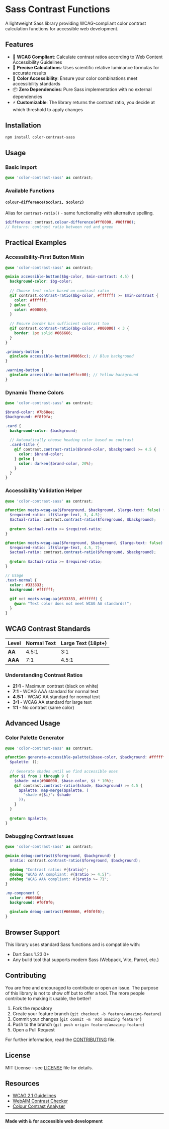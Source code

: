 # Sass Contrast Functions

A lightweight Sass library providing WCAG-compliant color contrast calculation functions for accessible web development.

## Features

- 🎯 **WCAG Compliant**: Calculate contrast ratios according to Web Content Accessibility Guidelines
- 🧮 **Precise Calculations**: Uses scientific relative luminance formulas for accurate results
- 🎨 **Color Accessibility**: Ensure your color combinations meet accessibility standards
- 📦 **Zero Dependencies**: Pure Sass implementation with no external dependencies
- ⚡ **Customizable**: The library returns the contrast ratio, you decide at which threshold to apply changes

## Installation

```bash
npm install color-contrast-sass
```

## Usage

### Basic Import

```scss
@use 'color-contrast-sass' as contrast;
```

### Available Functions


#### `colour-difference($color1, $color2)`

Alias for `contrast-ratio()` - same functionality with alternative spelling.

```scss
$difference: contrast.colour-difference(#ff0000, #00ff00);
// Returns: contrast ratio between red and green 
```

## Practical Examples

### Accessibility-First Button Mixin

```scss
@use 'color-contrast-sass' as contrast;

@mixin accessible-button($bg-color, $min-contrast: 4.5) {
  background-color: $bg-color;
  
  // Choose text color based on contrast ratio
  @if contrast.contrast-ratio($bg-color, #ffffff) >= $min-contrast {
    color: #ffffff;
  } @else {
    color: #000000;
  }
  
  // Ensure border has sufficient contrast too
  @if contrast.contrast-ratio($bg-color, #000000) < 3 {
    border: 1px solid #666666;
  }
}

.primary-button {
  @include accessible-button(#0066cc); // Blue background
}

.warning-button {
  @include accessible-button(#ffcc00); // Yellow background
}
```

### Dynamic Theme Colors

```scss
@use 'color-contrast-sass' as contrast;

$brand-color: #7b68ee;
$background: #f8f9fa;

.card {
  background-color: $background;
  
  // Automatically choose heading color based on contrast
  .card-title {
    @if contrast.contrast-ratio($brand-color, $background) >= 4.5 {
      color: $brand-color;
    } @else {
      color: darken($brand-color, 20%);
    }
  }
}
```

### Accessibility Validation Helper

```scss
@use 'color-contrast-sass' as contrast;

@function meets-wcag-aa($foreground, $background, $large-text: false) {
  $required-ratio: if($large-text, 3, 4.5);
  $actual-ratio: contrast.contrast-ratio($foreground, $background);
  
  @return $actual-ratio >= $required-ratio;
}

@function meets-wcag-aaa($foreground, $background, $large-text: false) {
  $required-ratio: if($large-text, 4.5, 7);
  $actual-ratio: contrast.contrast-ratio($foreground, $background);
  
  @return $actual-ratio >= $required-ratio;
}

// Usage
.text-normal {
  color: #333333;
  background: #ffffff;
  
  @if not meets-wcag-aa(#333333, #ffffff) {
    @warn "Text color does not meet WCAG AA standards!";
  }
}
```

## WCAG Contrast Standards

| Level | Normal Text | Large Text (18pt+) |
|-------|-------------|-------------------|
| **AA** | 4.5:1 | 3:1 |
| **AAA** | 7:1 | 4.5:1 |

### Understanding Contrast Ratios

- **21:1** - Maximum contrast (black on white)
- **7:1** - WCAG AAA standard for normal text
- **4.5:1** - WCAG AA standard for normal text
- **3:1** - WCAG AA standard for large text
- **1:1** - No contrast (same color)

## Advanced Usage

### Color Palette Generator

```scss
@use 'color-contrast-sass' as contrast;

@function generate-accessible-palette($base-color, $background: #ffffff) {
  $palette: ();
  
  // Generate shades until we find accessible ones
  @for $i from 1 through 9 {
    $shade: mix(#000000, $base-color, $i * 10%);
    @if contrast.contrast-ratio($shade, $background) >= 4.5 {
      $palette: map-merge($palette, (
        "shade-#{$i}": $shade
      ));
    }
  }
  
  @return $palette;
}
```

### Debugging Contrast Issues

```scss
@use 'color-contrast-sass' as contrast;

@mixin debug-contrast($foreground, $background) {
  $ratio: contrast.contrast-ratio($foreground, $background);
  
  @debug "Contrast ratio: #{$ratio}";
  @debug "WCAG AA compliant: #{$ratio >= 4.5}";
  @debug "WCAG AAA compliant: #{$ratio >= 7}";
}

.my-component {
  color: #666666;
  background: #f0f0f0;
  
  @include debug-contrast(#666666, #f0f0f0);
}
```

## Browser Support

This library uses standard Sass functions and is compatible with:
- Dart Sass 1.23.0+
- Any build tool that supports modern Sass (Webpack, Vite, Parcel, etc.)

## Contributing

You are free and encouraged to contribute or open an issue. The purpose of this library is not to show off but to offer a tool. The more people contribute to making it usable, the better! 

1. Fork the repository
2. Create your feature branch (`git checkout -b feature/amazing-feature`)
3. Commit your changes (`git commit -m 'Add amazing feature'`)
4. Push to the branch (`git push origin feature/amazing-feature`)
5. Open a Pull Request

For further information, read the [CONTRIBUTING](CONTRIBUTING) file.

## License

MIT License - see [LICENSE](LICENSE) file for details.

## Resources

- [WCAG 2.1 Guidelines](https://www.w3.org/WAI/WCAG21/Understanding/contrast-minimum.html)
- [WebAIM Contrast Checker](https://webaim.org/resources/contrastchecker/)
- [Colour Contrast Analyser](https://www.tpgi.com/color-contrast-checker/)

---

**Made with ♿ for accessible web development**
